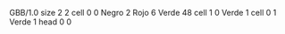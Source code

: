 <gs-board without-header> GBB/1.0
size 2 2
cell 0 0 Negro 2 Rojo 6 Verde 48
cell 1 0 Verde 1 
cell 0 1 Verde 1 
head 0 0 </gs-board>